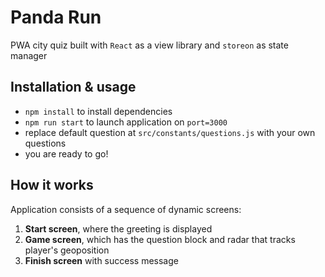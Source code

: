 # Panda Run
PWA city quiz built with `React` as a view library and `storeon` as state manager

## Installation & usage
- `npm install` to install dependencies
- `npm run start` to launch application on `port=3000`
- replace default question at `src/constants/questions.js` with your own questions 
- you are ready to go!

## How it works

Application consists of a sequence of dynamic screens:
1. **Start screen**, where the greeting is displayed
2. **Game screen**, which has the question block and radar that tracks player's geoposition
3. **Finish screen** with success message 

